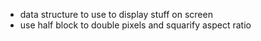 - data structure to use to display stuff on screen
- use half block to double pixels and squarify aspect ratio
